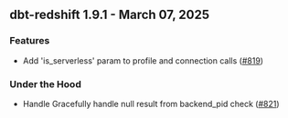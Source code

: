 ## dbt-redshift 1.9.1 - March 07, 2025

### Features

- Add 'is_serverless' param to profile and connection calls ([#819](https://github.com/dbt-labs/dbt-adapters/issues/819))

### Under the Hood

- Handle Gracefully handle null result from backend_pid check ([#821](https://github.com/dbt-labs/dbt-adapters/issues/821))


